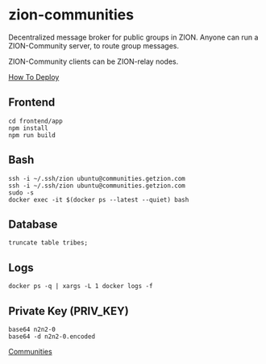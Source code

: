 # zion-communities

Decentralized message broker for public groups in ZION. Anyone can run a ZION-Community server, to route group messages.

ZION-Community clients can be ZION-relay nodes. 


[How To Deploy](ops/ansible/README.md)

## Frontend
```
cd frontend/app
npm install
npm run build
```

## Bash
```
ssh -i ~/.ssh/zion ubuntu@communities.getzion.com
ssh -i ~/.ssh/zion ubuntu@communities.getzion.com
sudo -s
docker exec -it $(docker ps --latest --quiet) bash
```


## Database
```
truncate table tribes;
```

## Logs

```
docker ps -q | xargs -L 1 docker logs -f
```

## Private Key (PRIV_KEY)

```
base64 n2n2-0
base64 -d n2n2-0.encoded 
```

[Communities](doc/tribes.md)

